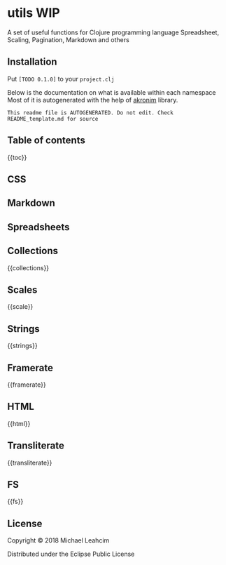 # utils WIP

A set of useful functions for Clojure programming language
Spreadsheet, Scaling, Pagination, Markdown and others


## Installation 
Put 
`[TODO 0.1.0]` to your `project.clj`

Below is the documentation on what is available within each namespace
Most of it is autogenerated with the help of
[akronim](https://github.com/MichaelLeachim/akronim) library. 

```
This readme file is AUTOGENERATED. Do not edit. Check README_template.md for source
```
## Table of contents
{{toc}}

## CSS
## Markdown
## Spreadsheets

## Collections

{{collections}}

## Scales

{{scale}}

## Strings

{{strings}}

## Framerate

{{framerate}}

## HTML

{{html}}

## Transliterate

{{transliterate}}

## FS

{{fs}}

## License

Copyright © 2018 Michael Leahcim

Distributed under the Eclipse Public License 
